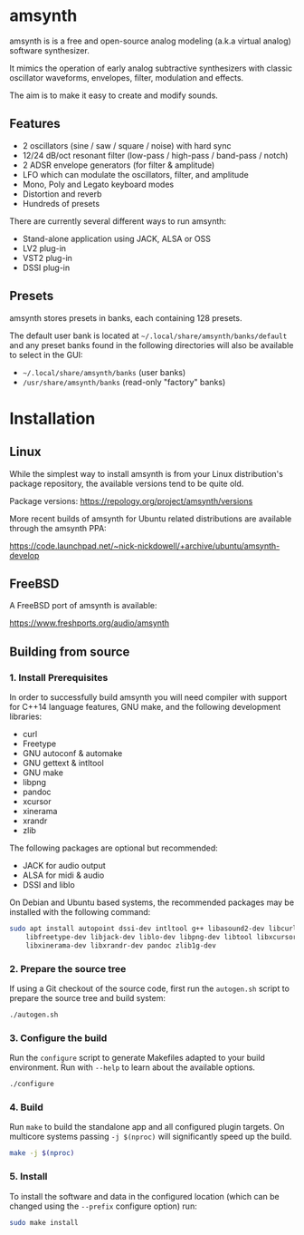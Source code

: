 # amsynth

amsynth is is a free and open-source analog modeling (a.k.a virtual analog)
software synthesizer.

It mimics the operation of early analog subtractive synthesizers with classic
oscillator waveforms, envelopes, filter, modulation and effects.

The aim is to make it easy to create and modify sounds.

## Features

- 2 oscillators (sine / saw / square / noise) with hard sync
- 12/24 dB/oct resonant filter (low-pass / high-pass / band-pass / notch)
- 2 ADSR envelope generators (for filter & amplitude)
- LFO which can modulate the oscillators, filter, and amplitude
- Mono, Poly and Legato keyboard modes
- Distortion and reverb
- Hundreds of presets

There are currently several different ways to run amsynth:

- Stand-alone application using JACK, ALSA or OSS
- LV2 plug-in
- VST2 plug-in
- DSSI plug-in

## Presets

amsynth stores presets in banks, each containing 128 presets.

The default user bank is located at `~/.local/share/amsynth/banks/default`
and any preset banks found in the following directories will also be
available to select in the GUI:

- `~/.local/share/amsynth/banks` (user banks)
- `/usr/share/amsynth/banks` (read-only "factory" banks)

# Installation

## Linux

While the simplest way to install amsynth is from your Linux distribution's
package repository, the available versions tend to be quite old.

Package versions: https://repology.org/project/amsynth/versions

More recent builds of amsynth for Ubuntu related distributions are available
through the amsynth PPA:

https://code.launchpad.net/~nick-nickdowell/+archive/ubuntu/amsynth-develop

## FreeBSD

A FreeBSD port of amsynth is available:

https://www.freshports.org/audio/amsynth

## Building from source

### 1. Install Prerequisites

In order to successfully build amsynth you will need compiler with support for
C++14 language features, GNU make, and the following development libraries:

- curl
- Freetype
- GNU autoconf & automake
- GNU gettext & intltool
- GNU make
- libpng
- pandoc
- xcursor
- xinerama
- xrandr
- zlib

The following packages are optional but recommended:

- JACK for audio output
- ALSA for midi & audio
- DSSI and liblo

On Debian and Ubuntu based systems, the recommended packages may be installed
with the following command:

```sh
sudo apt install autopoint dssi-dev intltool g++ libasound2-dev libcurl4-openssl-dev \
	libfreetype-dev libjack-dev liblo-dev libpng-dev libtool libxcursor-dev \
	libxinerama-dev libxrandr-dev pandoc zlib1g-dev
```

### 2. Prepare the source tree

If using a Git checkout of the source code, first run the `autogen.sh` script
to prepare the source tree and build system:

```sh
./autogen.sh
```

### 3. Configure the build

Run the `configure` script to generate Makefiles adapted to your build
environment. Run with `--help` to learn about the available options.

```sh
./configure
```

### 4. Build

Run `make` to build the standalone app and all configured plugin targets. On
multicore systems passing `-j $(nproc)` will significantly speed up the build.

```sh
make -j $(nproc)
```

### 5. Install

To install the software and data in the configured location (which can be
changed using the `--prefix` configure option) run:

```sh
sudo make install
```
